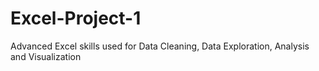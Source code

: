 # Excel-Project-1
Advanced Excel skills used for Data Cleaning, Data Exploration, Analysis and Visualization
